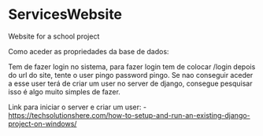 # ServicesWebsite
Website for a school project

Como aceder as propriedades da base de dados:

  Tem de fazer login no sistema, para fazer login tem de colocar /login depois do url do site, tente o user pingo password pingo.
  Se nao conseguir aceder a esse user terá de criar um user no server de django, consegue pesquisar isso é algo muito simples de fazer.

Link para iniciar o server e criar um user:
  -https://techsolutionshere.com/how-to-setup-and-run-an-existing-django-project-on-windows/
